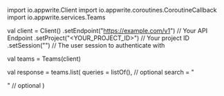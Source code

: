 import io.appwrite.Client
import io.appwrite.coroutines.CoroutineCallback
import io.appwrite.services.Teams

val client = Client()
    .setEndpoint("https://example.com/v1") // Your API Endpoint
    .setProject("<YOUR_PROJECT_ID>") // Your project ID
    .setSession("") // The user session to authenticate with

val teams = Teams(client)

val response = teams.list(
    queries = listOf(), // optional
    search = "<SEARCH>" // optional
)

